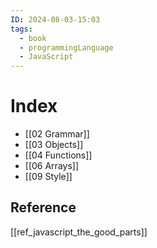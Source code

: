 ```yaml
---
ID: 2024-08-03-15:03
tags:
  - book
  - programmingLanguage
  - JavaScript
---
```

# Index
- [[02 Grammar]]
- [[03 Objects]]
- [[04 Functions]]
- [[06 Arrays]]
- [[09 Style]]
## Reference
[[ref_javascript_the_good_parts]]